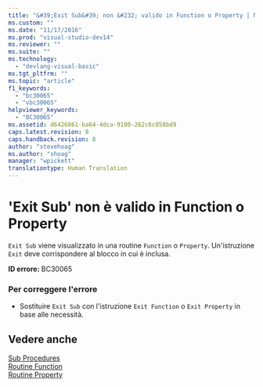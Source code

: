 ```yaml
---
title: "&#39;Exit Sub&#39; non &#232; valido in Function o Property | Microsoft Docs"
ms.custom: ""
ms.date: "11/17/2016"
ms.prod: "visual-studio-dev14"
ms.reviewer: ""
ms.suite: ""
ms.technology: 
  - "devlang-visual-basic"
ms.tgt_pltfrm: ""
ms.topic: "article"
f1_keywords: 
  - "bc30065"
  - "vbc30065"
helpviewer_keywords: 
  - "BC30065"
ms.assetid: d6426861-ba64-4dca-9100-262c6c058bd9
caps.latest.revision: 8
caps.handback.revision: 8
author: "stevehoag"
ms.author: "shoag"
manager: "wpickett"
translationtype: Human Translation
---
```

# &#39;Exit Sub&#39; non &#232; valido in Function o Property
`Exit Sub` viene visualizzato in una routine `Function` o `Property`. Un'istruzione `Exit` deve corrispondere al blocco in cui è inclusa.  
  
 **ID errore:** BC30065  
  
### Per correggere l'errore  
  
-   Sostituire `Exit Sub` con l'istruzione `Exit Function` o `Exit Property` in base alle necessità.  
  
## Vedere anche  
 [Sub Procedures](../../visual-basic/programming-guide/language-features/procedures/sub-procedures.md)   
 [Routine Function](../../visual-basic/programming-guide/language-features/procedures/function-procedures.md)   
 [Routine Property](../../visual-basic/programming-guide/language-features/procedures/property-procedures.md)